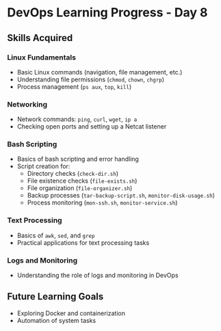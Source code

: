 # DevOps Learning Progress - Day 8

## Skills Acquired

### Linux Fundamentals
- Basic Linux commands (navigation, file management, etc.)
- Understanding file permissions (`chmod`, `chown`, `chgrp`)
- Process management (`ps aux`, `top`, `kill`)

### Networking
- Network commands: `ping`, `curl`, `wget`, `ip a`
- Checking open ports and setting up a Netcat listener

### Bash Scripting
- Basics of bash scripting and error handling
- Script creation for:
  - Directory checks (`check-dir.sh`)
  - File existence checks (`file-exists.sh`)
  - File organization (`file-organizer.sh`)
  - Backup processes (`tar-backup-script.sh`, `monitor-disk-usage.sh`)
  - Process monitoring (`mon-ssh.sh`, `monitor-service.sh`)

### Text Processing
- Basics of `awk`, `sed`, and `grep`
- Practical applications for text processing tasks

### Logs and Monitoring
- Understanding the role of logs and monitoring in DevOps

## Future Learning Goals
- Exploring Docker and containerization
- Automation of system tasks
